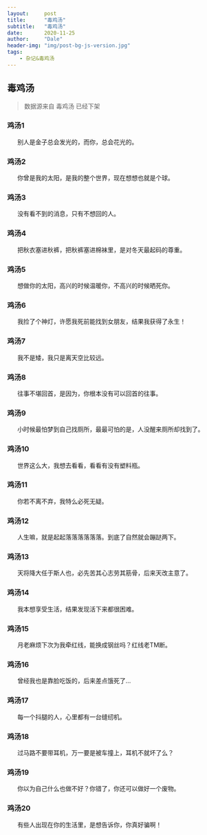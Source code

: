```yaml
---
layout:     post
title:      "毒鸡汤"
subtitle:   "毒鸡汤"
date:       2020-11-25
author:     "Dale"
header-img: "img/post-bg-js-version.jpg"
tags:
    - 杂记&毒鸡汤 
---
```


## 毒鸡汤
> 数据源来自 毒鸡汤 已经下架 

### 鸡汤1
&#160;&#160; &#160; &#160;别人是金子总会发光的，而你，总会花光的。

### 鸡汤2
&#160;&#160; &#160; &#160;你曾是我的太阳，是我的整个世界，现在想想也就是个球。

### 鸡汤3
&#160;&#160; &#160; &#160;没有看不到的消息，只有不想回的人。

### 鸡汤4
&#160;&#160; &#160; &#160;把秋衣塞进秋裤，把秋裤塞进棉袜里，是对冬天最起码的尊重。

### 鸡汤5
&#160;&#160; &#160; &#160;想做你的太阳，高兴的时候温暖你，不高兴的时候晒死你。

### 鸡汤6
&#160;&#160; &#160; &#160;我捡了个神灯，许愿我死前能找到女朋友，结果我获得了永生！

### 鸡汤7
&#160;&#160; &#160; &#160;我不是矮，我只是离天空比较远。

### 鸡汤8
&#160;&#160; &#160; &#160;往事不堪回首，是因为，你根本没有可以回首的往事。

### 鸡汤9
&#160;&#160; &#160; &#160;小时候最怕梦到自己找厕所，最最可怕的是，人没醒来厕所却找到了。

### 鸡汤10
&#160;&#160; &#160; &#160;世界这么大，我想去看看，看看有没有塑料瓶。

### 鸡汤11
&#160;&#160; &#160; &#160;你若不离不弃，我特么必死无疑。

### 鸡汤12
&#160;&#160; &#160; &#160;人生嘛，就是起起落落落落落落。到底了自然就会蹦跶两下。

### 鸡汤13
&#160;&#160; &#160; &#160;天将降大任于斯人也，必先苦其心志劳其筋骨，后来天改主意了。

### 鸡汤14
&#160;&#160; &#160; &#160;我本想享受生活，结果发现活下来都很困难。

### 鸡汤15
&#160;&#160; &#160; &#160;月老麻烦下次为我牵红线，能换成钢丝吗？红线老TM断。

### 鸡汤16
&#160;&#160; &#160; &#160;曾经我也是靠脸吃饭的，后来差点饿死了…

### 鸡汤17
&#160;&#160; &#160; &#160;每一个抖腿的人，心里都有一台缝纫机。

### 鸡汤18
&#160;&#160; &#160; &#160;过马路不要带耳机，万一要是被车撞上，耳机不就坏了么？

### 鸡汤19
&#160;&#160; &#160; &#160;你以为自己什么也做不好？你错了，你还可以做好一个废物。

### 鸡汤20
&#160;&#160; &#160; &#160;有些人出现在你的生活里，是想告诉你，你真好骗啊！
